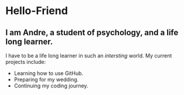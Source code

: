 # Hello-Friend
## I am Andre, a student of psychology, and a life long learner. 
I have to be a life long learner in such an *intersting* world.
My current projects include:
- Learning how to use GitHub.
- Preparing for my wedding.
- Continuing my coding journey.

<p align="center">
